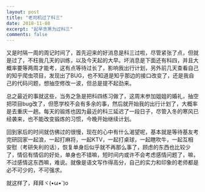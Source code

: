 ```yaml
---
layout: post
title: "老司机过了科三"
date: 2018-11-08
excerpt: "起早贪黑为过科三"
comments: false
---
```


又是时隔一周的周记时间了，首先迎来的好消息是科三过啦，尽管紧张了点，但就是过了，不枉我几天的训练，以及今天起的大早。坏消息是下面还有科四，并且大概率要等两周才能考，这有点等待过长了，影响我出行计划，另外前几天查看自己的知乎爬虫项目，发现出了BUG，也不知道是知乎那边的接口改变了，还是我自己的代码问题，想抽空修改一波，但总是提不起劲来。

总之最近的事就这些，当务之急是把科四练习做了，这周末参加姐姐的婚礼，抽空把项目bug改了，但愿学校不会有多余的事，然后就开始我的出行计划了，大概率是去重庆一趟。每天的锻炼也因为最近的科三延迟了一段日子，尽管入冬的寒风已经袭来，也不能改变锻炼的习惯，今晚开始继续计划。

回到家后的时间就仿佛过的很慢，现在的心中有什么渴望呢，基本就是等待基友考完研回家一起浪，一起打麻将，一起KTV，一起打桌球，一起瞎吹牛，一起互相安慰（考研失利的话），恢复单身后似乎就不再那么事了，顾虑的东西也比较少了，情侣有情侣的好处，单身也不错嘛，短时间内或许不会考虑感情问题了，嘛，不过感情这东西嘛，难说。就像是语文写作得高分，自己的实力和印象的老师都是必不可少的，不可强求。

就这样了，拜拜ヾ(•ω•`)o